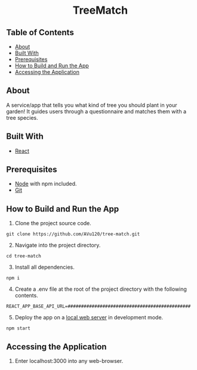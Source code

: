 <h1 align="center">TreeMatch</h1>

## Table of Contents

- [About](#about)
- [Built With](#built-with)
- [Prerequisites](#prerequisites)
- [How to Build and Run the App](#how-to-build-and-run-the-app)
- [Accessing the Application](#accessing-the-application)

## About

A service/app that tells you what kind of tree you should plant in your garden! It guides users through a questionnaire and matches them with a tree species.

## Built With

- [React](https://reactjs.org/)

## Prerequisites

- [Node](https://nodejs.org/en/) with npm included.
- [Git](https://git-scm.com/)

## How to Build and Run the App

1. Clone the project source code.

```
git clone https://github.com/AVu120/tree-match.git
```

2. Navigate into the project directory.

```
cd tree-match
```

3. Install all dependencies.

```
npm i
```

4. Create a .env file at the root of the project directory with the following contents.

```
REACT_APP_BASE_API_URL=##############################################
```

5. Deploy the app on a [local web server](https://webpack.js.org/configuration/dev-server/) in development mode.

```
npm start
```

## Accessing the Application

1. Enter localhost:3000 into any web-browser.
